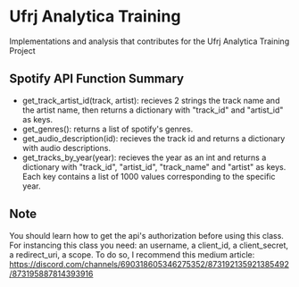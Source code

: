 # Ufrj Analytica Training

Implementations and analysis that contributes for the Ufrj Analytica Training Project 

## Spotify API Function Summary

- get_track_artist_id(track, artist): recieves 2 strings the track name and the artist name, then returns a dictionary with "track_id" and "artist_id" as keys.
- get_genres(): returns a list of spotify's genres.
- get_audio_description(id): recieves the track id and returns a dictionary with audio descriptions.
- get_tracks_by_year(year): recieves the year as an int and returns a dictionary with  "track_id",  "artist_id", "track_name" and "artist" as keys. Each key contains a list of 1000 values corresponding to the specific year.

## Note

You should learn how to get the api's authorization before using this class. For instancing this class you need: an username, a client_id, a client_secret, a redirect_uri, a scope. To do so, I recommend this medium article:  https://discord.com/channels/690318605346275352/873192135921385492/873195887814393916
